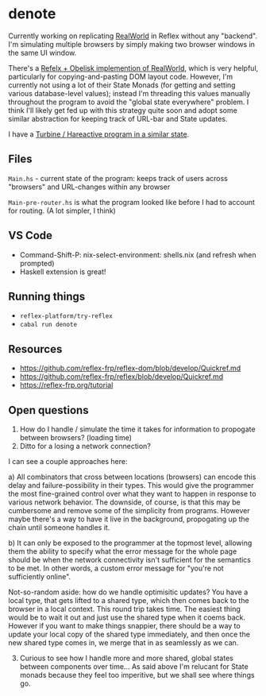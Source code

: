 # denote

Currently working on replicating [RealWorld](https://github.com/gothinkster/realworld) in Reflex without any "backend". I'm simulating multiple browsers by simply making two browser windows in the same UI window.

There's a [Refelx + Obelisk implemention of RealWorld](https://github.com/qfpl/reflex-realworld-example), which is very helpful, particularly for copying-and-pasting DOM layout code. However, I'm currently not using a lot of their State Monads (for getting and setting various database-level values); instead I'm threading this values manually throughout the program to avoid the "global state everywhere" problem. I think I'll likely get fed up with this strategy quite soon and adopt some similar abstraction for keeping track of URL-bar and State updates.

I have a [Turbine / Hareactive program in a similar state](https://codesandbox.io/s/denote-conduit-g08mb?file=/src/index.ts:3297-3304).

## Files

`Main.hs` - current state of the program: keeps track of users across "browsers" and URL-changes within any browser

`Main-pre-router.hs` is what the program looked like before I had to account for routing. (A lot simpler, I think)

## VS Code

* Command-Shift-P: nix-select-environment: shells.nix (and refresh when prompted)
* Haskell extension is great!

## Running things

* `reflex-platform/try-reflex`
* `cabal run denote`

## Resources

* https://github.com/reflex-frp/reflex-dom/blob/develop/Quickref.md
* https://github.com/reflex-frp/reflex/blob/develop/Quickref.md
* https://reflex-frp.org/tutorial

## Open questions

1. How do I handle / simulate the time it takes for information to propogate between browsers? (loading time)
2. Ditto for a losing a network connection?

I can see a couple approaches here:

a) All combinators that cross between locations (browsers) can encode this delay and failure-possibility in their types. This would give the programmer the most fine-grained control over what they want to happen in response to various network behavior. The downside, of course, is that this may be cumbersome and remove some of the simplicity from programs. However maybe there's a way to have it live in the background, propogating up the chain until someone handles it.

b) It can only be exposed to the programmer at the topmost level, allowing them the ability to specify what the error message for the whole page should be when the network connectivity isn't sufficient for the semantics to be met. In other words, a custom error message for "you're not sufficiently online".

Not-so-random aside: how do we handle optimisitic updates? You have a local type, that gets lifted to a shared type, which then comes back to the browser in a local context. This round trip takes time. The easiest thing would be to wait it out and just use the shared type when it coems back. However if you want to make things snappier, there should be a way to update your local copy of the shared type immediately, and then once the new shared type comes in, we merge that in as seamlessly as we can.

3. Curious to see how I handle more and more shared, global states between components over time... As said above I'm relucant for State monads because they feel too imperitive, but we shall see where things go.
